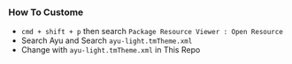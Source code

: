 ### How To Custome 

* ```cmd + shift + p``` then search `Package Resource Viewer : Open Resource`
* Search Ayu and  Search `ayu-light.tmTheme.xml`
* Change with `ayu-light.tmTheme.xml` in This Repo
